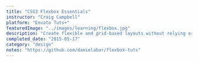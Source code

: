 ```yaml
---
title: "CSS3 Flexbox Essentials"
instructor: "Craig Campbell"
platform: "Envato Tuts+"
featuredImage: "../images/learning/flexbox.jpg"
description: "Create flexible and grid-based layouts without relying or floats or inline-block elements. Learn how to set up rows adn columns and understand flexbox properties."
completed_date: "2015-05-17"
category: "design"
notes: "https://github.com/danielabar/flexbox-tuts"
---
```

